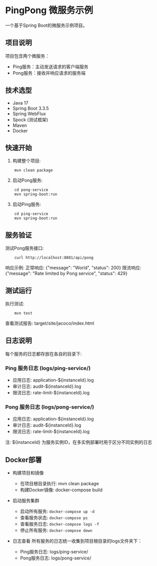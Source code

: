 # PingPong 微服务示例

一个基于Spring Boot的微服务示例项目。

## 项目说明

项目包含两个微服务：
- Ping服务：主动发送请求的客户端服务
- Pong服务：接收并响应请求的服务端

## 技术选型

- Java 17
- Spring Boot 3.3.5
- Spring WebFlux
- Spock (测试框架)
- Maven
- Docker

## 快速开始

1. 构建整个项目:
```
    mvn clean package
```
2. 启动Pong服务:
```
    cd pong-service
    mvn spring-boot:run
```
3. 启动Ping服务:
```
    cd ping-service
    mvn spring-boot:run
```
## 服务验证

测试Pong服务接口:
```
    curl http://localhost:8081/api/pong
```
响应示例:
    正常响应: {"message": "World", "status": 200}
    限流响应: {"message": "Rate limited by Pong service", "status": 429}

## 测试运行

执行测试:
```
    mvn test
```

查看测试报告:
    target/site/jacoco/index.html

## 日志说明

每个服务的日志都存放在各自的目录下:

### Ping 服务日志 (logs/ping-service/)
- 应用日志: application-${instanceId}.log
- 审计日志: audit-${instanceId}.log
- 限流日志: rate-limit-${instanceId}.log

### Pong 服务日志 (logs/pong-service/)
- 应用日志: application-${instanceId}.log
- 审计日志: audit-${instanceId}.log
- 限流日志: rate-limit-${instanceId}.log

注: ${instanceId} 为服务实例ID，在多实例部署时用于区分不同实例的日志

## Docker部署

- 构建项目和镜像
   - 在项目根目录执行: mvn clean package
   - 构建Docker镜像: docker-compose build

- 启动服务集群
   - 启动所有服务: ``docker-compose up -d``
   - 查看服务状态: ``docker-compose ps``
   - 查看服务日志: ``docker-compose logs -f``
   - 停止所有服务: ``docker-compose down``

- 日志查看
   所有服务的日志统一收集到项目根目录的logs文件夹下：
   - Ping服务日志: logs/ping-service/
   - Pong服务日志: logs/pong-service/
